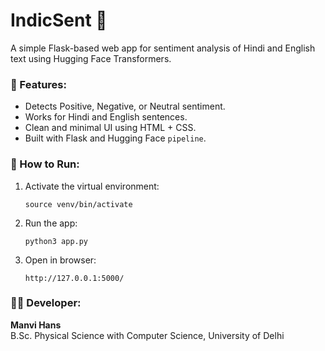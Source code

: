 # IndicSent 💬
A simple Flask-based web app for sentiment analysis of Hindi and English text using Hugging Face Transformers.
### 🧠 Features:
- Detects Positive, Negative, or Neutral sentiment.
- Works for Hindi and English sentences.
- Clean and minimal UI using HTML + CSS.
- Built with Flask and Hugging Face `pipeline`.
### 🚀 How to Run:
1. Activate the virtual environment:
   ```
   source venv/bin/activate
   ```
2. Run the app:
   ```
   python3 app.py
   ```
3. Open in browser:
   ```
   http://127.0.0.1:5000/
   ```
### 👩‍💻 Developer:
**Manvi Hans**  
B.Sc. Physical Science with Computer Science, University of Delhi
